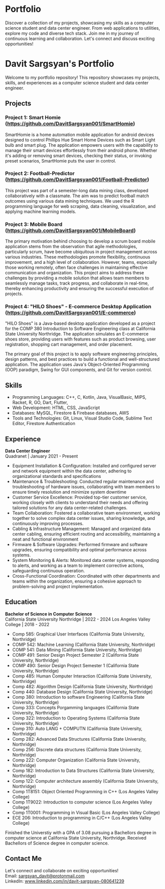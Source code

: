 # Portfolio
Discover a collection of my projects, showcasing my skills as a computer science student and data center engineer.
From web applications to utilities, explore my code and diverse tech stack. Join me in my journey of continuous learning and collaboration. Let's connect and discuss exciting opportunities!

# Davit Sargsyan's Portfolio

Welcome to my portfolio repository! This repository showcases my projects, skills, and experiences as a computer science student and data center engineer. 

## Projects

### Project 1: Smart Homie (https://github.com/DavitSargsyan001/SmartHomie)

SmartHomie is a  home automation mobile application for android devices designed to control Phillips Hue Smart Home Devices such as Smart Light bulb and smart plug. The application empowers users with the capability to manage their smart devices effortlessly from their android phone. Whether it's adding or removing smart devices, checking their status, or invoking preset scenarios, SmartHomie puts the user in control.

### Project 2: Football-Predictor (https://github.com/DavitSargsyan001/Football-Predictor)

This project was part of a semester-long data mining class, developed collaboratively with a classmate. The aim was to predict football match outcomes using various data mining techniques. We used the R programming language for web scraping, data cleaning, visualization, and applying machine learning models.

### Project 3: Mobile Board (https://github.com/DavitSargsyan001/MobileBoard)

The primary motivation behind choosing to develop a scrum board mobile application stems from the observation that agile methodologies, particularly scrum, have become ubiquitous in project management across various industries. These methodologies promote flexibility, continuous improvement, and a high level of collaboration. However, teams, especially those working remotely, often face challenges in maintaining effective communication and organization. This project aims to address these challenges by providing a mobile solution that allows team members to seamlessly manage tasks, track progress, and collaborate in real-time, thereby enhancing productivity and ensuring the successful execution of projects.

### Project 4: "HILO Shoes" - E-commerce Desktop Application (https://github.com/DavitSargsyan001/E-commerce)

"HILO Shoes" is a Java-based desktop application developed as a project for the COMP 380 Introduction to Software Engineering class at California State University Northridge. The application simulates an E-commerce shoes store, providing users with features such as product browsing, user registration, shopping cart management, and order placement.

The primary goal of this project is to apply software engineering principles, design patterns, and best practices to build a functional and well-structured application. The application uses Java's Object-Oriented Programming (OOP) paradigm, Swing for GUI components, and Git for version control.


## Skills

- Programming Languages: C++, C, Kotlin, Java, VisualBasic, MIPS, Racket, R, GO, Dart, Flutter, 
- Web Development: HTML, CSS, JavaScript
- Databases: MySQL, Firestore & Firebase databases, AWS
- Tools and Technologies: Git, Linux, Visual Studio Code, Sublime Text Editor, Firestore Authentication

## Experience

**Data Center Engineer**  
Quadranet | January 2021 - Present

-  Equipment Installation & Configuration: Installed and configured server and network equipment within the data
center, adhering to organizational standards and specifications
- Maintenance & Troubleshooting: Conducted regular maintenance and troubleshooting of hardware issues,
collaborating with team members to ensure timely resolution and minimize system downtime
- Customer Service Excellence: Provided top-tier customer service, working closely with clients to understand their
needs and offering tailored solutions for any data center-related challenges.
- Team Collaboration: Fostered a collaborative team environment, working together to solve complex data center issues,
sharing knowledge, and continuously improving processes.
- Cabling & Infrastructure Management: Managed and organized data center cabling, ensuring efficient routing and
accessibility, maintaining a neat and functional environment
- Firmware & Software Upgrades: Performed firmware and software upgrades, ensuring compatibility and optimal
performance across systems.
- System Monitoring & Alerts: Monitored data center systems, responding to alerts, and working as a team to implement
corrective actions, safeguarding continuous operation.
- Cross-Functional Coordination: Coordinated with other departments and teams within the organization, ensuring a
cohesive approach to problem-solving and project implementation.


## Education

**Bachelor of Science in Computer Science**  
California State University Northridge | 2022 - 2024
Los Angeles Valley College             | 2018 - 2022

- Comp 585: Graphical User Interfaces               (California State University, Northridge)
- COMP 542: Machine Learning                        (California State University, Northridge)
- COMP 541: Data Mining                             (California State University, Northridge)
- COMP 491: Senior Design Project Semester 2        (California State University, Northridge)
- COMP 490: Senior Design Project Semester 1        (California State University, Northridge)
- Comp 485: Human Computer Interaction              (California State University, Northridge)
- Comp 482: Algorithm Design                        (California State University, Northridge)
- Comp 440: Database Design                         (California State University, Northridge)
- Comp 380: Introduction to software Engineering    (California State University, Northridge)
- Comp 333: Concepts Porgamming languages           (California State University, Northridge)
- Comp 322: Introduction to Operating Systems       (California State University, Northridge)
- Comp 310: Auto LANG + COMPUTN                     (California State University, Northridge)
- Comp 282: Advanced Data Structures                (California State University, Northridge)
- Comp 256: Discrete data structures                (California State University, Northridge)
- Comp 222: Computer Organization                   (California State University, Northridge)
- Comp 182: Introduction to Data Structures         (California State University, Northridge)
- Comp 122: Computer architecture assembly          (California State University, Northridge)
- Comp 1T8151: Object Oriented Programming in C++   (Los Angeles Valley College)
- Comp 1T9022: Introduction to computer science     (Los Angeles Valley College)
- Comp 1T0001: Programming in Visual Basic          (Los Angeles Valley College)
- ECE 206: Introduction to programming in C/C++     (Los Angeles Valley College)

Finished the Universtiy with a GPA of 3.08 pursuing a Bachellors degree in computer science at California State University, Northridge. Received Bachellors of Science degree in computer science.

## Contact Me

Let's connect and collaborate on exciting opportunities!  
Email: sargsyan_davit@protonmail.com    
LinkedIn: www.linkedin.com/in/davit-sargsyan-080641239

